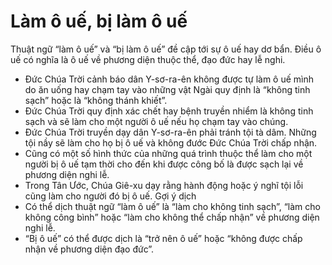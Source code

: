 # Làm ô uế, bị làm ô uế

Thuật ngữ “làm ô uế” và “bị làm ô uế” đề cập tới sự ô uế hay dơ bẩn.  Điều ô uế có nghĩa là ô uế về phương diện thuộc thể, đạo đức hay lễ nghi.
- Đức Chúa Trời cảnh báo dân Y-sơ-ra-ên không được tự làm ô uế mình do ăn uống hay chạm tay vào những vật Ngài quy định là “không tinh sạch” hoặc là “không thánh khiết”.
- Đức Chúa Trời quy định xác chết hay bệnh truyền nhiểm là không tinh sạch và sẽ làm cho một người ô uế nếu họ chạm tay vào chúng.
- Đức Chúa Trời truyền dạy dân Y-sơ-ra-ên phải tránh tội tà dâm.  Những tội nầy sẽ làm cho họ bị ô uế và không đước Đức Chúa Trời chấp nhận.
- Cũng có một số hình thức của những quá trình thuộc thể làm cho một người bị ô uế tạm thời cho đến khi được công bố là được sạch lại về phương diện nghi lễ.
- Trong Tân Ước, Chúa Giê-xu dạy rằng hành động hoặc ý nghĩ tội lỗi cũng làm cho người đó bị ô uế.
Gợi ý dịch
- Có thể dịch thuật ngữ “làm ô uế” là “làm cho không tinh sạch”, “làm cho không công bình” hoặc “làm cho không thể chấp nhận” về phương diện nghi lễ.
- “Bị ô uế” có thể được dịch là “trở nên ô uế” hoặc “không được chấp nhận về phương diện đạo đức”.

